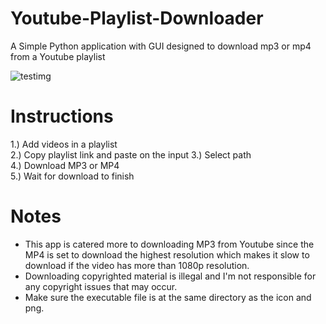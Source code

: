 # Youtube-Playlist-Downloader

A Simple Python application with GUI designed to download mp3 or mp4 from a Youtube playlist

![testimg](https://user-images.githubusercontent.com/72486298/187301565-a247575a-13c5-482f-86b2-9696de12688e.png)

# Instructions

1.) Add videos in a playlist  
2.) Copy playlist link and paste on the input
3.) Select path  
4.) Download MP3 or MP4  
5.) Wait for download to finish  


# Notes

* This app is catered more to downloading MP3 from Youtube since the MP4 is set to download the highest resolution which makes it slow to download if the video has more than 1080p resolution.
* Downloading copyrighted material is illegal and I'm not responsible for any copyright issues that may occur.
* Make sure the executable file is at the same directory as the icon and png.
